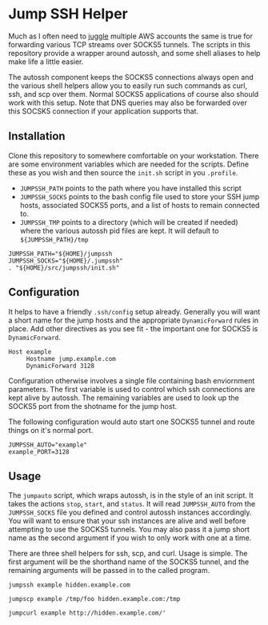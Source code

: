 Jump SSH Helper
===============

Much as I often need to [juggle](http://blog.eghetto.ca/post/112089594641/juggling-clouds) multiple AWS accounts the same is true for forwarding various TCP streams over SOCKS5 tunnels. The scripts in this repository provide a wrapper around autossh, and some shell aliases to help make life a little easier.

The autossh component keeps the SOCKS5 connections always open and the various shell helpers allow you to easily run such commands as curl, ssh, and scp over them. Normal SOCKS5 applications of course also should work with this setup. Note that DNS queries may also be forwarded over this SOCSK5 connection if your application supports that.

Installation
------------

Clone this repository to somewhere comfortable on your workstation. There are some environment variables which are needed for the scripts. Define these as you wish and then source the `init.sh` script in you `.profile`.

* `JUMPSSH_PATH` points to the path where you have installed this script
* `JUMPSSH_SOCKS` points to the bash config file used to store your SSH jump hosts, associated SOCKS5 ports, and a list of hosts to remain connected to.
* `JUMPSSH_TMP` points to a directory (which will be created if needed) where the various autossh pid files are kept. It will default to `${JUMPSSH_PATH}/tmp`

````
JUMPSSH_PATH="${HOME}/jumpssh
JUMPSSH_SOCKS="${HOME}/.jumpssh"
. "${HOME}/src/jumpssh/init.sh"
````

Configuration
-------------

It helps to have a friendly `.ssh/config` setup already. Generally you will want a short name for the jump hosts and the appropriate `DynamicForward` rules in place. Add other directives as you see fit - the important one for SOCKS5 is `DynamicForward`.

````
Host example
     Hostname jump.example.com
     DynamicForward 3128
````

Configuration otherwise involves a single file containing bash enviornment parameters. The first variable is used to control which ssh connections are kept alive by autossh. The remaining variables are used to look up the SOCKS5 port from the shotname for the jump host.

The following configuration would auto start one SOCKS5 tunnel and route things on it's normal port.

````
JUMPSSH_AUTO="example"
example_PORT=3128
````

Usage
-----

The `jumpauto` script, which wraps autossh, is in the style of an init script. It takes the actions `stop`, `start`, and `status`. It will read `JUMPSSH_AUTO` from the `JUMPSSH_SOCKS` file you defined and control autossh instances accordingly. You will want to ensure that your ssh instances are alive and well before attempting to use the SOCKS5 tunnels. You may also pass it a jump short name as the second argument if you wish to only work with one at a time.

There are three shell helpers for ssh, scp, and curl. Usage is simple. The first argument will be the shorthand name of the SOCKS5 tunnel, and the remaining arguments will be passed in to the called program.

`jumpssh example hidden.example.com`

`jumpscp example /tmp/foo hidden.example.com:/tmp`

`jumpcurl example http://hidden.example.com/'`